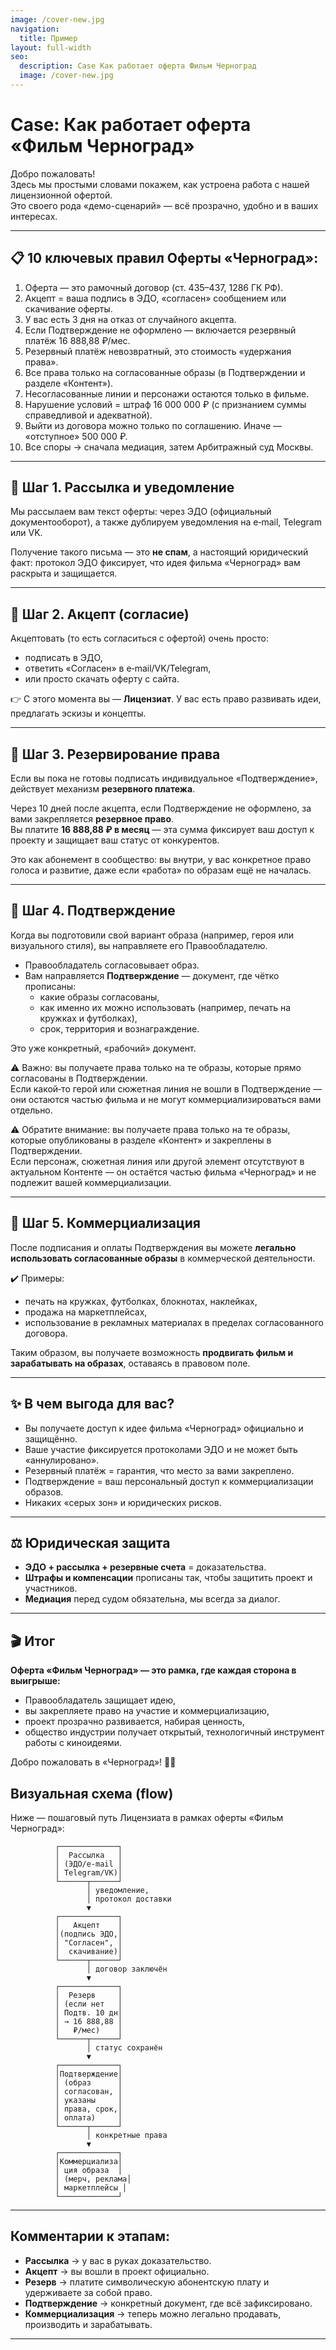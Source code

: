 ```yaml
---
image: /cover-new.jpg
navigation:
  title: Пример
layout: full-width
seo:
  description: Case Как работает оферта Фильм Черноград
  image: /cover-new.jpg
---
```



# Case: Как работает оферта «Фильм Черноград»

Добро пожаловать!  
Здесь мы простыми словами покажем, как устроена работа с нашей лицензионной офертой.  
Это своего рода «демо-сценарий» — всё прозрачно, удобно и в ваших интересах.

---

## 📋 10 ключевых правил Оферты «Черноград»:

1. Оферта — это рамочный договор (ст. 435–437, 1286 ГК РФ).  
2. Акцепт = ваша подпись в ЭДО, «согласен» сообщением или скачивание оферты.  
3. У вас есть 3 дня на отказ от случайного акцепта.  
4. Если Подтверждение не оформлено — включается резервный платёж 16 888,88 ₽/мес.  
5. Резервный платёж невозвратный, это стоимость «удержания права».  
6. Все права только на согласованные образы (в Подтверждении и разделе «Контент»).  
7. Несогласованные линии и персонажи остаются только в фильме.  
8. Нарушение условий = штраф 16 000 000 ₽ (с признанием суммы справедливой и адекватной).  
9. Выйти из договора можно только по соглашению. Иначе — «отступное» 500 000 ₽.  
10. Все споры → сначала медиация, затем Арбитражный суд Москвы.

---

## 🔹 Шаг 1. Рассылка и уведомление
Мы рассылаем вам текст оферты: через ЭДО (официальный документооборот), а также дублируем уведомления на e‑mail, Telegram или VK.  

Получение такого письма — это **не спам**, а настоящий юридический факт: протокол ЭДО фиксирует, что идея фильма «Черноград» вам раскрыта и защищается.  

---

## 🔹 Шаг 2. Акцепт (согласие)
Акцептовать (то есть согласиться с офертой) очень просто:  
- подписать в ЭДО,  
- ответить «Согласен» в e‑mail/VK/Telegram,  
- или просто скачать оферту с сайта.  

👉 С этого момента вы — **Лицензиат**. У вас есть право развивать идеи, предлагать эскизы и концепты.

---

## 🔹 Шаг 3. Резервирование права
Если вы пока не готовы подписать индивидуальное «Подтверждение», действует механизм **резервного платежа**.  

Через 10 дней после акцепта, если Подтверждение не оформлено, за вами закрепляется **резервное право**.  
Вы платите **16 888,88 ₽ в месяц** — эта сумма фиксирует ваш доступ к проекту и защищает ваш статус от конкурентов.  

Это как абонемент в сообщество: вы внутри, у вас конкретное право голоса и развитие, даже если «работа» по образам ещё не началась.

---

## 🔹 Шаг 4. Подтверждение
Когда вы подготовили свой вариант образа (например, героя или визуального стиля), вы направляете его Правообладателю.  

- Правообладатель согласовывает образ.  
- Вам направляется **Подтверждение** — документ, где чётко прописаны:  
  - какие образы согласованы,  
  - как именно их можно использовать (например, печать на кружках и футболках),  
  - срок, территория и вознаграждение.  

Это уже конкретный, «рабочий» документ.

⚠️ Важно: вы получаете права только на те образы, которые прямо согласованы в Подтверждении.  
Если какой‑то герой или сюжетная линия не вошли в Подтверждение — они остаются частью фильма и не могут коммерциализироваться вами отдельно.

⚠️ Обратите внимание: вы получаете права только на те образы, которые опубликованы в разделе «Контент» и закреплены в Подтверждении.  
Если персонаж, сюжетная линия или другой элемент отсутствуют в актуальном Контенте — он остаётся частью фильма «Черноград» и не подлежит вашей коммерциализации.

---

## 🔹 Шаг 5. Коммерциализация
После подписания и оплаты Подтверждения вы можете **легально использовать согласованные образы** в коммерческой деятельности.  

✔️ Примеры:  
- печать на кружках, футболках, блокнотах, наклейках,  
- продажа на маркетплейсах,  
- использование в рекламных материалах в пределах согласованного договора.  

Таким образом, вы получаете возможность **продвигать фильм и зарабатывать на образах**, оставаясь в правовом поле.

---

## ✨ В чем выгода для вас?
- Вы получаете доступ к идее фильма «Черноград» официально и защищённо.  
- Ваше участие фиксируется протоколами ЭДО и не может быть «аннулировано».  
- Резервный платёж = гарантия, что место за вами закреплено.  
- Подтверждение = ваш персональный доступ к коммерциализации образов.  
- Никаких «серых зон» и юридических рисков.  

---

## ⚖️ Юридическая защита
- **ЭДО + рассылка + резервные счета** = доказательства.  
- **Штрафы и компенсации** прописаны так, чтобы защитить проект и участников.  
- **Медиация** перед судом обязательна, мы всегда за диалог.  

---

## 🎬 Итог
**Оферта «Фильм Черноград» — это рамка, где каждая сторона в выигрыше:**  
- Правообладатель защищает идею,  
- вы закрепляете право на участие и коммерциализацию,  
- проект прозрачно развивается, набирая ценность,  
- общество индустрии получает открытый, технологичный инструмент работы с киноидеями.  

Добро пожаловать в «Черноград»! 🚀🔥  

## Визуальная схема (flow)

Ниже — пошаговый путь Лицензиата в рамках оферты «Фильм Черноград»:

```
          ┌─────────────┐
          │  Рассылка   │ 
          │ (ЭДО/e-mail │
          │ Telegram/VK)│
          └──────┬──────┘
                 │ уведомление,
                 │ протокол доставки
                 ▼
          ┌─────────────┐
          │   Акцепт    │
          │(подпись ЭДО,│
          │ "Согласен", │
          │  скачивание)│
          └──────┬──────┘
                 │ договор заключён
                 ▼
          ┌─────────────┐
          │  Резерв     │
          │ (если нет   │
          │ Подтв. 10 дн│
          │ → 16 888,88 │
          │   ₽/мес)    │
          └──────┬──────┘
                 │ статус сохранён
                 ▼
          ┌─────────────┐
          │Подтверждение│
          │ (образ      │
          │ согласован, │
          │ указаны     │
          │ права, срок,│
          │ оплата)     │
          └──────┬──────┘
                 │ конкретные права
                 ▼
          ┌─────────────┐
          │Коммерциализа│
          │ ция образа  │
          │ (мерч, реклама│
          │ маркетплейсы │
          └─────────────┘
```

---

## Комментарии к этапам:

- **Рассылка** → у вас в руках доказательство.  
- **Акцепт** → вы вошли в проект официально.  
- **Резерв** → платите символическую абонентскую плату и удерживаете за собой право.  
- **Подтверждение** → конкретный документ, где всё зафиксировано.  
- **Коммерциализация** → теперь можно легально продавать, производить и зарабатывать.  

---
